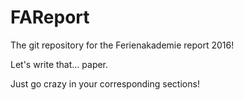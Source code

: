# FAReport
The git repository for the Ferienakademie report 2016!

Let's write that... paper.

Just go crazy in your corresponding sections!
